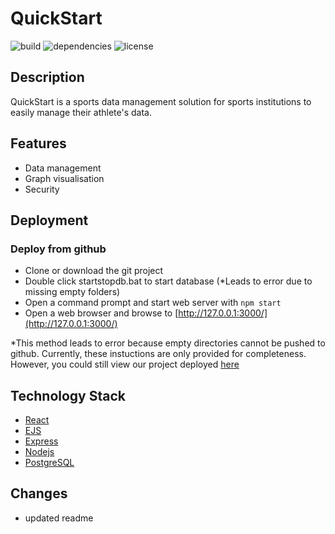 # QuickStart

![build](https://img.shields.io/badge/build-passing-brightgreen) ![dependencies](https://img.shields.io/badge/dependencies-latest-brightgreen) ![license](https://img.shields.io/badge/license-none-blue)

## Description

QuickStart is a sports data management solution for sports institutions to easily manage their athlete's data.

## Features

- Data management
- Graph visualisation
- Security

## Deployment

### Deploy from github

- Clone or download the git project
- Double click startstopdb.bat to start database (*Leads to error due to missing empty folders)
- Open a command prompt and start web server with `npm start`
- Open a web browser and browse to [http://127.0.0.1:3000/](http://127.0.0.1:3000/)

*This method leads to error because empty directories cannot be pushed to github. Currently, these instuctions are only provided for completeness. However, you could still view our project deployed [here](https://quickstart-datamanager.herokuapp.com/)

## Technology Stack

- [React](https://reactjs.org/)
- [EJS](https://ejs.co/)
- [Express](https://expressjs.com/)
- [Nodejs](https://nodejs.org/en/)
- [PostgreSQL](https://www.postgresql.org/)

## Changes

- updated readme
